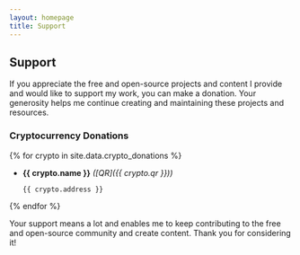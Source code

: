 ```yaml
---
layout: homepage
title: Support
---
```


## Support

If you appreciate the free and open-source projects and content I provide and would like to support my work, you can make a donation. Your generosity helps me continue creating and maintaining these projects and resources.

### Cryptocurrency Donations

{% for crypto in site.data.crypto_donations %}

- **{{ crypto.name }}** _([QR]({{ crypto.qr }}))_
  ```
  {{ crypto.address }}
  ```

{% endfor %}

Your support means a lot and enables me to keep contributing to the free and open-source community and create content. Thank you for considering it!
